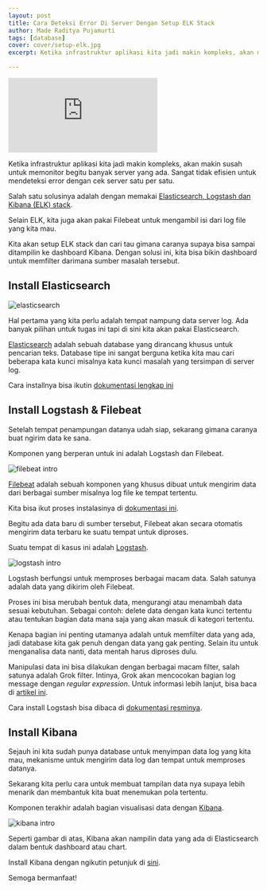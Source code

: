 ```yaml
---
layout: post
title: Cara Deteksi Error Di Server Dengan Setup ELK Stack
author: Made Raditya Pujamurti
tags: [database]
cover: cover/setup-elk.jpg
excerpt: Ketika infrastruktur aplikasi kita jadi makin kompleks, akan makin susah untuk memonitor begitu banyak server yang ada. Sangat tidak efisien untuk mendeteksi error dengan cek server satu per satu. Salah satu solusinya adalah dengan memakai Elasticsearch, Logstash dan Kibana (ELK) stack. 

---
```


<iframe src="https://www.youtube.com/embed/kjOAQDJr1so" title="YouTube video player" frameborder="0" allow="accelerometer; autoplay; clipboard-write; encrypted-media; gyroscope; picture-in-picture" allowfullscreen></iframe>

Ketika infrastruktur aplikasi kita jadi makin kompleks, akan makin susah untuk memonitor begitu banyak server yang ada. Sangat tidak efisien untuk mendeteksi error dengan cek server satu per satu. 

Salah satu solusinya adalah dengan memakai [Elasticsearch, Logstash dan Kibana (ELK) stack](https://www.elastic.co/guide/en/elastic-stack/current/installing-elastic-stack.html). 

Selain ELK, kita juga akan pakai Filebeat untuk mengambil isi dari log file yang kita mau. 

Kita akan setup ELK stack dan cari tau gimana caranya supaya bisa sampai ditampilin ke dashboard Kibana. Dengan solusi ini, kita bisa bikin dashboard untuk memfilter darimana sumber masalah tersebut. 

## Install Elasticsearch

![elasticsearch](/blog/images/blog/elk-stack/elasticsearch-intro.png)

Hal pertama yang kita perlu adalah tempat nampung data server log. Ada banyak pilihan untuk tugas ini tapi di sini kita akan pakai Elasticsearch.

[Elasticsearch](https://www.elastic.co/what-is/elasticsearch) adalah sebuah database yang dirancang khusus untuk pencarian teks. Database tipe ini sangat berguna ketika kita mau cari beberapa kata kunci misalnya kata kunci masalah yang tersimpan di server log.

Cara installnya bisa ikutin [dokumentasi lengkap ini](https://www.elastic.co/guide/en/elasticsearch/reference/7.15/targz.html#install-linux)

## Install Logstash & Filebeat

Setelah tempat penampungan datanya udah siap, sekarang gimana caranya buat ngirim data ke sana. 

Komponen yang berperan untuk ini adalah Logstash dan Filebeat.

![filebeat intro](/blog/images/blog/elk-stack/filebeat-intro.png)

[Filebeat](https://www.elastic.co/beats/filebeat) adalah sebuah komponen yang khusus dibuat untuk mengirim data dari berbagai sumber misalnya log file ke tempat tertentu. 

Kita bisa ikut proses instalasinya di [dokumentasi ini](https://www.elastic.co/guide/en/beats/filebeat/7.15/filebeat-installation-configuration.html#installation).

Begitu ada data baru di sumber tersebut, Filebeat akan secara otomatis mengirim data terbaru ke suatu tempat untuk diproses.

Suatu tempat di kasus ini adalah [Logstash](https://www.elastic.co/logstash/).

![logstash intro](/blog/images/blog/elk-stack/logstash-intro.png)

Logstash berfungsi untuk memproses berbagai macam data. Salah satunya adalah data yang dikirim oleh Filebeat.

Proses ini bisa merubah bentuk data, mengurangi atau menambah data sesuai kebutuhan. Sebagai contoh: delete data dengan kata kunci tertentu atau tentukan bagian data mana saja yang akan masuk di kategori tertentu.

Kenapa bagian ini penting utamanya adalah untuk memfilter data yang ada, jadi database kita gak penuh dengan data yang gak penting. Selain itu untuk menganalisa data nanti, data mentah harus diproses dulu.  

Manipulasi data ini bisa dilakukan dengan berbagai macam filter, salah satunya adalah Grok filter. Intinya, Grok akan mencocokan bagian log message dengan *regular expression*. Untuk informasi lebih lanjut, bisa baca di [artikel ini](https://logz.io/blog/logstash-grok/).  

Cara install Logstash bisa dibaca di [dokumentasi resminya](https://www.elastic.co/guide/en/logstash/7.15/installing-logstash.html#_apt).

## Install Kibana

Sejauh ini kita sudah punya database untuk menyimpan data log yang kita mau, mekanisme untuk mengirim data log dan tempat untuk memproses datanya. 

Sekarang kita perlu cara untuk membuat tampilan data nya supaya lebih menarik dan membantuk kita buat menemukan pola tertentu.

Komponen terakhir adalah bagian visualisasi data dengan [Kibana](https://www.elastic.co/kibana/).

![kibana intro](/blog/images/blog/elk-stack/kibana-intro.png)

Seperti gambar di atas, Kibana akan nampilin data yang ada di Elasticsearch dalam bentuk dashboard atau chart.

Install Kibana dengan ngikutin petunjuk di [sini](https://www.elastic.co/guide/en/kibana/7.15/targz.html#install-linux64).

Semoga bermanfaat!
